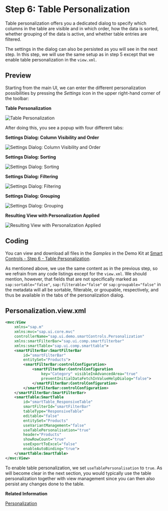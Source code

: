 <!-- loio19531496ec144fa1bc4adab5bc08527c -->

# Step 6: Table Personalization

Table personalization offers you a dedicated dialog to specify which columns in the table are visible and in which order, how the data is sorted, whether grouping of the data is active, and whether table entries are filtered.

The settings in the dialog can also be persisted as you will see in the next step. In this step, we will use the same setup as in step 5 except that we enable table personalization in the `view.xml`.



## Preview

Starting from the main UI, we can enter the different personalization possibilities by pressing the *Settings* icon in the upper right-hand corner of the toolbar:

   
  
**Table Personalization**

 ![](images/Smart_Controls_Tutorial_Step_06a_1623d1b.png "Table Personalization") 

After doing this, you see a popup with four different tabs:

   
  
**Settings Dialog: Column Visibility and Order**

 ![](images/Step6_popup1_new_33103eb.png "Settings Dialog: Column Visibility and Order") 

   
  
**Settings Dialog: Sorting**

 ![](images/Step6_popup2_3a399e1.png "Settings Dialog: Sorting") 

   
  
**Settings Dialog: Filtering**

 ![](images/Step6_popup3_2f682a9.png "Settings Dialog: Filtering") 

   
  
**Settings Dialog: Grouping**

 ![](images/Step6_popup4_eb8fab9.png "Settings Dialog: Grouping") 

   
  
**Resulting View with Personalization Applied**

 ![](images/Smart_Controls_Tutorial_Step_06f_d018195.png "Resulting View with Personalization Applied") 



## Coding

You can view and download all files in the *Samples* in the Demo Kit at [Smart Controls - Step 6 - Table Personalization](https://ui5.sap.com/#/entity/sap.ui.comp.tutorial.smartControls/sample/sap.ui.comp.tutorial.smartControls.06).

As mentioned above, we use the same content as in the previous step, so we refrain from any code listings except for the `view.xml`. We should mention, however, that fields that are not specifically marked as `sap:sortable="false"`, `sap:filterable="false"` or `sap:groupable="false"` in the metadata will all be sortable, filterable, or groupable, respectively, and thus be available in the tabs of the personalization dialog.



## Personalization.view.xml

```xml
<mvc:View 
	xmlns="sap.m"
	xmlns:mvc="sap.ui.core.mvc"
	controllerName="sap.ui.demo.smartControls.Personalization"
	xmlns:smartFilterBar="sap.ui.comp.smartfilterbar"
	xmlns:smartTable="sap.ui.comp.smarttable">
	<smartFilterBar:SmartFilterBar 
		id="smartFilterBar"
		entitySet="Products">
		<smartFilterBar:controlConfiguration>
			<smartFilterBar:ControlConfiguration
				key="Category" visibleInAdvancedArea="true"
				preventInitialDataFetchInValueHelpDialog="false">
			</smartFilterBar:ControlConfiguration>
		</smartFilterBar:controlConfiguration>
	</smartFilterBar:SmartFilterBar>
	<smartTable:SmartTable 
		id="smartTable_ResponsiveTable"
		smartFilterId="smartFilterBar" 
		tableType="ResponsiveTable" 
		editable="false"
		entitySet="Products" 
		useVariantManagement="false"
		useTablePersonalisation="true" 
		header="Products" 
		showRowCount="true"
		useExportToExcel="false" 
		enableAutoBinding="true">
	</smartTable:SmartTable>
</mvc:View>
```

To enable table personalization, we set `useTablePersonalisation` to `true`. As will become clear in the next section, you would typically use the table personalization together with view management since you can then also persist any changes done to the table.

**Related Information**  


[Personalization](../10_More_About_Controls/personalization-a3c3c5e.md "The sap.m.p13n.Popup control in the sap.m.p13n namespace provides a dialog or popover for personalizing table content, such as selecting columns and adapting their order.")


